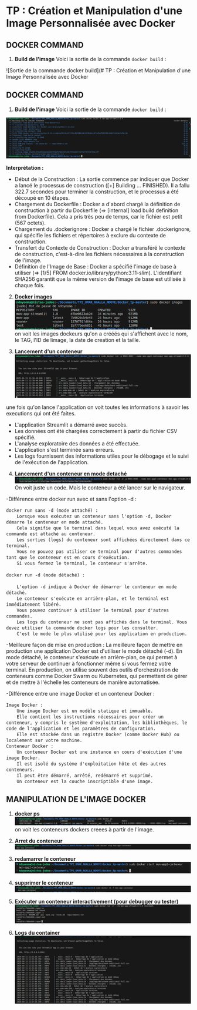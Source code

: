 # TP : Création et Manipulation d'une Image Personnalisée avec Docker

## DOCKER COMMAND

1. **Build de l'image**
Voici la sortie de la commande `docker build` :

![Sortie de la commande docker build](# TP : Création et Manipulation d'une Image Personnalisée avec Docker

## DOCKER COMMAND

1. **Build de l'image**
Voici la sortie de la commande `docker build` :

![Sortie de la commande docker build](/docker_tp-master/im1.png)

**Interprétation :**

- Début de la Construction : La sortie commence par indiquer que Docker a lancé le processus de construction ([+] Building ... FINISHED). Il a fallu 322.7 secondes pour terminer la construction, et le processus a été découpé en 10 étapes.
- Chargement du Dockerfile : Docker a d'abord chargé la définition de construction à partir du Dockerfile (=> [internal] load build definition from Dockerfile). Cela a pris très peu de temps, car le fichier est petit (567 octets).
- Chargement du .dockerignore : Docker a chargé le fichier .dockerignore, qui spécifie les fichiers et répertoires à exclure du contexte de construction.
- Transfert du Contexte de Construction : Docker a transféré le contexte de construction, c'est-à-dire les fichiers nécessaires à la construction de l'image.
- Définition de l'Image de Base : Docker a spécifié l'image de base à utiliser (=> [1/5] FROM docker.io/library/python:3.11-slim). L'identifiant SHA256 garantit que la même version de l'image de base est utilisée à chaque fois.


2. **Docker images**
![Sortie de la commande docker images](/docker_tp-master/imdoc.png)
on voit les images dockeurs qu'on a crééés qui s'affichent avec le nom, le TAG, l'ID de limage, la date de creation et la taille.

3. **Lancement d'un conteneur**
![sortie de la commande docker run -p 8501:8501 --name mon-app-conteneur mon-app-streamlit:1.0](/docker_tp-master/cont.png)

une fois qu'on lance l'application on voit toutes les informations à savoir les executions qui ont été faites.
- L'application Streamlit a démarré avec succès.
- Les données ont été chargées correctement à partir du fichier CSV spécifié.
- L'analyse exploratoire des données a été effectuée.
- L'application s'est terminée sans erreurs.
- Les logs fournissent des informations utiles pour le débogage et le suivi de l'exécution de l'application.

4. **Lancement d'un conteneur en mode detaché**
![Sortie de la commande docker run -d -p 8501:8501 --name mon-app1-conteneur mon-app-streamlit:1.0](/docker_tp-master/det.png)
On voit juste un code. Mais le conteneur a été lancer sur le navigateur.

-Différence entre docker run avec et sans l'option -d :

    docker run sans -d (mode attaché) :
        Lorsque vous exécutez un conteneur sans l'option -d, Docker démarre le conteneur en mode attaché.
        Cela signifie que le terminal dans lequel vous avez exécuté la commande est attaché au conteneur.
        Les sorties (logs) du conteneur sont affichées directement dans ce terminal.
        Vous ne pouvez pas utiliser ce terminal pour d'autres commandes tant que le conteneur est en cours d'exécution.
        Si vous fermez le terminal, le conteneur s'arrête.
    
    docker run -d (mode détaché) :

        L'option -d indique à Docker de démarrer le conteneur en mode détaché.
        Le conteneur s'exécute en arrière-plan, et le terminal est immédiatement libéré.
        Vous pouvez continuer à utiliser le terminal pour d'autres commandes.
        Les logs du conteneur ne sont pas affichés dans le terminal. Vous devez utiliser la commande docker logs pour les consulter.
        C'est le mode le plus utilisé pour les application en production.

-Meilleure façon de mise en production :
    La meilleure façon de mettre en production une application Docker est d'utiliser le mode détaché (-d).
    En mode détaché, le conteneur s'exécute en arrière-plan, ce qui permet à votre serveur de continuer à fonctionner même si vous fermez votre terminal.
    En production, on utilise souvent des outils d'orchestration de conteneurs comme Docker Swarm ou Kubernetes, qui permettent de gérer et de mettre à l'échelle les conteneurs de manière automatisée.

-Différence entre une image Docker et un conteneur Docker :

    Image Docker :
        Une image Docker est un modèle statique et immuable.
        Elle contient les instructions nécessaires pour créer un conteneur, y compris le système d'exploitation, les bibliothèques, le code de l'application et les paramètres de configuration.
        Elle est stockée dans un registre Docker (comme Docker Hub) ou localement sur votre machine.
    Conteneur Docker :
        Un conteneur Docker est une instance en cours d'exécution d'une image Docker.
        Il est isolé du système d'exploitation hôte et des autres conteneurs.
        Il peut être démarré, arrêté, redémarré et supprimé.
        Un conteneur est la couche inscriptible d'une image.

## MANIPULATION DE L'IMAGE DOCKER

1. **docker ps**
![f](/docker_tp-master/ps.png)
on voit les conteneurs dockers creees à partir de l'image.

2. **Arret du conteneur**
![](/docker_tp-master/stop.png)
3. **redamarrer le conteneur**
![](/docker_tp-master/start.png)
4. **supprimer le conteneur**
![](/docker_tp-master/rm.png)
5. **Exécuter un conteneur interactivement (pour debugger ou tester)**
![](/docker_tp-master/int.png)
6. **Logs du container**
![](/docker_tp-master/log.png)







    





    




